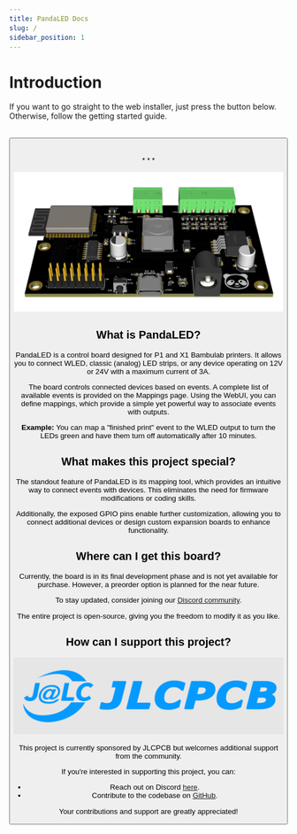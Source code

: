 ```yaml
---
title: PandaLED Docs
slug: /
sidebar_position: 1
---
```


# Introduction
If you want to go straight to the web installer, just press the button below. 
Otherwise, follow the getting started guide.

<br/>
<Button label="Web Installer" size="lg" link="https://derdeno.github.io/PandaLED/web-installer.html" />
<br/><br/>
* * *

![](/img/pcb.png)

## What is PandaLED?
PandaLED is a control board designed for P1 and X1 Bambulab printers. It allows you to connect WLED, classic (analog) LED strips, or any device operating on 12V or 24V with a maximum current of 3A.

The board controls connected devices based on events. A complete list of available events is provided on the Mappings page. Using the WebUI, you can define mappings, which provide a simple yet powerful way to associate events with outputs.

**Example:**
You can map a "finished print" event to the WLED output to turn the LEDs green and have them turn off automatically after 10 minutes.


## What makes this project special?
The standout feature of PandaLED is its mapping tool, which provides an intuitive way to connect events with devices. This eliminates the need for firmware modifications or coding skills.

Additionally, the exposed GPIO pins enable further customization, allowing you to connect additional devices or design custom expansion boards to enhance functionality.


## Where can I get this board?
Currently, the board is in its final development phase and is not yet available for purchase. However, a preorder option is planned for the near future.

To stay updated, consider joining our [Discord community](https://discord.gg/8VhnsCXKun).

The entire project is open-source, giving you the freedom to modify it as you like.



## How can I support this project?
![](/img/jlcpcb.png)

This project is currently sponsored by JLCPCB but welcomes additional support from the community. 

If you're interested in supporting this project, you can:

- Reach out on Discord [here](https://discord.gg/8VhnsCXKun).
- Contribute to the codebase on [GitHub](https://github.com/derDeno/PandaLED).

Your contributions and support are greatly appreciated!